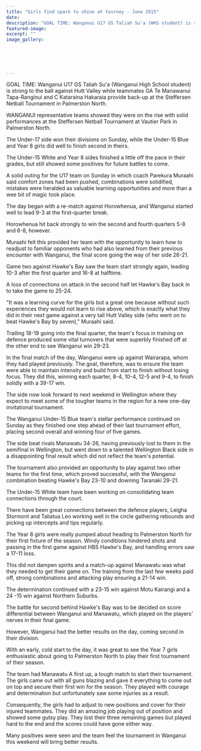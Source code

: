 ```yaml
---
title: "Girls find spark to shine at tourney - June 2015"
date: 
description: "GOAL TIME: Wanganui U17 GS Taliah Su'a (WHS student) is strong to the ball against Hutt Valley at the Steffersen Netball Tournament in Palmerston North, Wanganui Chronicle article on 18/6/15..."
featured-image: 
excerpt: ""
image_gallery:
	
	
	
	
	
---
```


<p><span>GOAL TIME: Wanganui U17 GS Taliah Su'a (Wanganui High School <span>student</span>) is strong to the ball against Hutt Valley while teammates GA Te Manawanui Tapa-Ranginui and C Kataraina Hakaraia provide back-up at the Steffersen Netball Tournament in Palmerston North.</span></p>
<p>WANGANUI representative teams showed they were on the rise with solid performances at the Steffersen Netball Tournament at Vautier Park in Palmerston North.</p>
<p>The Under-17 side won their divisions on Sunday, while the Under-15 Blue and Year 8 girls did well to finish second in theirs.</p>
<p>The Under-15 White and Year 8 sides finished a little off the pace in their grades, but still showed some positives for future battles to come.</p>
<p>A solid outing for the U17 team on Sunday in which coach Parekura Muraahi said comfort zones had been pushed, combinations were solidified, mistakes were heralded as valuable learning opportunities and more than a wee bit of magic took place.</p>
<p>The day began with a re-match against Horowhenua, and Wanganui started well to lead 9-3 at the first-quarter break.</p>
<p>Horowhenua hit back strongly to win the second and fourth quarters 5-8 and 6-8, however.</p>
<p>Muraahi felt this provided her team with the opportunity to learn how to readjust to familiar opponents who had also learned from their previous encounter with Wanganui, the final score going the way of her side 26-21.</p>
<p>Game two against Hawke's Bay saw the team start strongly again, leading 10-3 after the first quarter and 16-8 at halftime.</p>
<p>A loss of connections on attack in the second half let Hawke's Bay back in to take the game to 25-24.</p>
<p>"It was a learning curve for the girls but a great one because without such experiences they would not learn to rise above, which is exactly what they did in their next game against a very tall Hutt Valley side (who went on to beat Hawke's Bay by seven)," Muraahi said.</p>
<p>Trailing 18-19 going into the final quarter, the team's focus in training on defence produced some vital turnovers that were superbly finished off at the other end to see Wanganui win 29-23.</p>
<p>In the final match of the day, Wanganui were up against Wairarapa, whom they had played previously. The goal, therefore, was to ensure the team were able to maintain intensity and build from start to finish without losing focus. They did this, winning each quarter, 8-4, 10-4, 12-5 and 9-4, to finish solidly with a 39-17 win.</p>
<p>The side now look forward to next weekend in Wellington where they expect to meet some of the tougher teams in the region for a new one-day invitational tournament.</p>
<p>The Wanganui Under-15 Blue team's stellar performance continued on Sunday as they finished one step ahead of their last tournament effort, placing second overall and winning four of five games.</p>
<p>The side beat rivals Manawatu 34-26, having previously lost to them in the semifinal in Wellington, but went down to a talented Wellington Black side in a disappointing final result which did not reflect the team's potential.</p>
<p>The tournament also provided an opportunity to play against two other teams for the first time, which proved successful, with the Wanganui combination beating Hawke's Bay 23-10 and downing Taranaki 29-21.</p>
<p>The Under-15 White team have been working on consolidating team connections through the court.</p>
<p>There have been great connections between the defence players, Leigha Stormont and Taliatua Leo working well in the circle gathering rebounds and picking up intercepts and tips regularly.</p>
<p>The Year 8 girls were really pumped about heading to Palmerston North for their first fixture of the season. Windy conditions hindered shots and passing in the first game against HBS Hawke's Bay, and handling errors saw a 17-11 loss.</p>
<p>This did not dampen spirits and a match-up against Manawatu was what they needed to get their game on. The training from the last few weeks paid off, strong combinations and attacking play ensuring a 21-14 win.</p>
<p>The determination continued with a 23-15 win against Motu Kairangi and a 24 -15 win against Northern Suburbs.</p>
<p>The battle for second behind Hawke's Bay was to be decided on score differential between Wanganui and Manawatu, which played on the players' nerves in their final game.</p>
<p>However, Wanganui had the better results on the day, coming second in their division.</p>
<p>With an early, cold start to the day, it was great to see the Year 7 girls enthusiastic about going to Palmerston North to play their first tournament of their season.</p>
<p>The team had Manawatu A first up, a tough match to start their tournament. The girls came out with all guns blazing and gave it everything to come out on top and secure their first win for the season. They played with courage and determination but unfortunately saw some injuries as a result.</p>
<p>Consequently, the girls had to adjust to new positions and cover for their injured teammates. They did an amazing job playing out of position and showed some gutsy play. They lost their three remaining games but played hard to the end and the scores could have gone either way.</p>
<p>Many positives were seen and the team feel the tournament in Wanganui this weekend will bring better results.</p>

